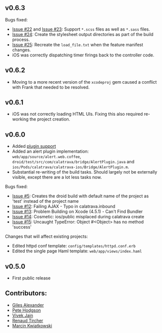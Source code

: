 ## v0.6.3

Bugs fixed:
* [Issue #22][i22] and [Issue #23][i23]: Support `*.scss` files as
  well as `*.sass` files.
* [Issue #24][i24]: Create the stylesheet output directories as part
  of the build process.
* [Issue #25][i25]: Recreate the `load_file.txt` when the feature
  manifest changes.
* iOS was correctly dispatching timer firings back to the controller
  code.

## v0.6.2

* Moving to a more recent version of the `xcodeproj` gem caused a
  conflict with Frank that needed to be resolved.

## v0.6.1

* iOS was not correctly loading HTML UIs. Fixing this also required
  re-working the project creation.

## v0.6.0

* Added
[plugin support](https://github.com/calatrava/calatrava/wiki/Plugins)
* Added an alert plugin implementation:
  `web/app/source/alert.web.coffee`,
  `droid/test/src/com/calatrava/bridge/AlertPlugin.java` and
  `ios/Pods/calatrava/calatrava-ios/Bridge/AlertPlugin.m`.
* Substantial re-writing of the build tasks. Should largely not be
  externally visible, except there are a lot less tasks now.
  
Bugs fixed:
* [Issue #5][i5]: Creates the droid build with default name of the
  project as 'test' instead of the project name
* [Issue #12][i12]: Failing AJAX - Typo in calatrava.inbound
* [Issue #13][i13]: Problem Building on Xcode (4.5.1) - Can't Find
  Bundler
* [Issue #14][i14]: Cosmetic: ios/public misplaced during calatrava
  create
* [Issue #15][i15]: Uncaught TypeError: Object #&lt;Object&gt; has no
  method 'success'
  
Changes that will affect existing projects:
* Edited httpd conf template: `config/templates/httpd.conf.erb`
* Edited the single page Haml template: `web/app/views/index.haml`

## v0.5.0

* First public release

## Contributors:
* [Giles Alexander](https://github.com/gga)
* [Pete Hodgson](https://github.com/moredip)
* [Vivek Jain](https://github.com/vivekjain10)
* [Renaud Tircher](https://github.com/rtircher)
* [Marcin Kwiatkowski](https://github.com/marcinkwiatkowski)

[i5]: https://github.com/calatrava/calatrava/issues/5
[i12]: https://github.com/calatrava/calatrava/issues/12
[i13]: https://github.com/calatrava/calatrava/issues/13
[i14]: https://github.com/calatrava/calatrava/issues/14
[i15]: https://github.com/calatrava/calatrava/issues/15
[i22]: https://github.com/calatrava/calatrava/issues/22
[i23]: https://github.com/calatrava/calatrava/issues/23
[i24]: https://github.com/calatrava/calatrava/issues/24
[i25]: https://github.com/calatrava/calatrava/issues/25
